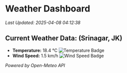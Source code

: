 
# Weather Dashboard

_Last Updated: 2025-04-08 04:12:38_

## Current Weather Data: (Srinagar, JK)
- **Temperature:** 18.4 °C ![Temperature Badge](https://img.shields.io/badge/Temperature-Low%20Temp-blue)
- **Wind Speed:** 1.5 km/h ![Wind Speed Badge](https://img.shields.io/badge/Wind%20Speed-Light%20Wind-blue)

*Powered by Open-Meteo API*
